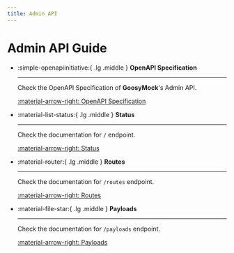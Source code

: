 ```yaml
---
title: Admin API
---
```


# Admin API Guide

<div class="cards cols-1" markdown>

-   :simple-openapiinitiative:{ .lg .middle } **OpenAPI Specification**
    
    ---
    
    Check the OpenAPI Specification of **GoosyMock**'s Admin API.

    
    [:material-arrow-right: OpenAPI Specification](https://elements-demo.stoplight.io/?spec=https://raw.githubusercontent.com/Icikowski/GoosyMock/main/api/spec_adminapi.yaml)

</div>

<div class="cards cols-3" markdown>

-   :material-list-status:{ .lg .middle } **Status**
    
    ---
    
    Check the documentation for `/` endpoint.

    [:material-arrow-right: Status](status.md)

-   :material-router:{ .lg .middle } **Routes**
    
    ---
    
    Check the documentation for `/routes` endpoint.

    [:material-arrow-right: Routes](routes.md)

-   :material-file-star:{ .lg .middle } **Payloads**
    
    ---
    
    Check the documentation for `/payloads` endpoint.

    [:material-arrow-right: Payloads](payloads.md)
</div>
